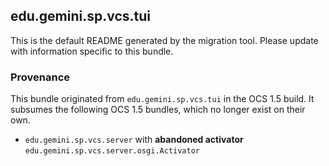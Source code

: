 
## edu.gemini.sp.vcs.tui

This is the default README generated by the migration tool. Please update with information specific to this bundle.

### Provenance

This bundle originated from `edu.gemini.sp.vcs.tui` in the OCS 1.5 build. It subsumes the following OCS 1.5 bundles, which no longer exist on their own.
 
- `edu.gemini.sp.vcs.server` with **abandoned activator** `edu.gemini.sp.vcs.server.osgi.Activator`